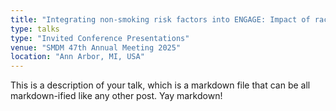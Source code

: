 ```yaml
---
title: "Integrating non-smoking risk factors into ENGAGE: Impact of race/ethnicity on lung cancer screening schedules"
type: talks
type: "Invited Conference Presentations"
venue: "SMDM 47th Annual Meeting 2025"
location: "Ann Arbor, MI, USA"
---
```


This is a description of your talk, which is a markdown file that can be all markdown-ified like any other post. Yay markdown!

